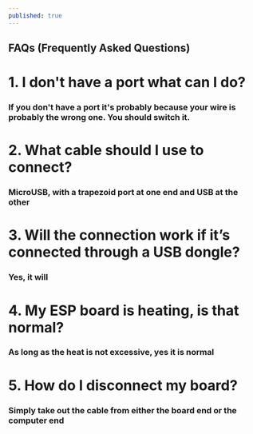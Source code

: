 ```yaml
---
published: true
---
```

## FAQs (Frequently Asked Questions)

# 1. I don't have a port what can I do?
### 	If you don't have a port it's probably because your wire is probably the wrong one. You should switch it.

# 2. What cable should I use to connect?
 ### MicroUSB, with a trapezoid port at one end and USB at the other
 
# 3. Will the connection work if it’s connected through a USB dongle?
### Yes, it will

# 4. My ESP board is heating, is that normal?
### As long as the heat is not excessive, yes it is normal

# 5. How do I disconnect my board?
### Simply take out the cable from either the board end or the computer end